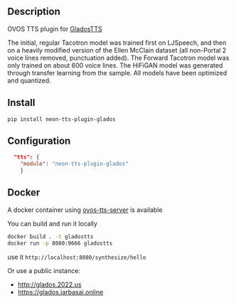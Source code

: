 ## Description

OVOS TTS plugin for [GladosTTS](https://github.com/R2D2FISH/glados-tts)

The initial, regular Tacotron model was trained first on LJSpeech, and then on a heavily modified version of the Ellen McClain dataset (all non-Portal 2 voice lines removed, punctuation added). 
The Forward Tacotron model was only trained on about 600 voice lines. 
The HiFiGAN model was generated through transfer learning from the sample. 
All models have been optimized and quantized.

## Install

`pip install neon-tts-plugin-glados`

## Configuration

```json
  "tts": {
    "module": "neon-tts-plugin-glados"
    }
```

## Docker

A docker container using [ovos-tts-server](https://github.com/OpenVoiceOS/ovos-tts-server) is available

You can build and run it locally

```bash
docker build . -t gladostts
docker run -p 8080:9666 gladostts
```

use it `http://localhost:8080/synthesize/hello`

Or use a public instance:
- http://glados.2022.us
- https://glados.jarbasai.online
